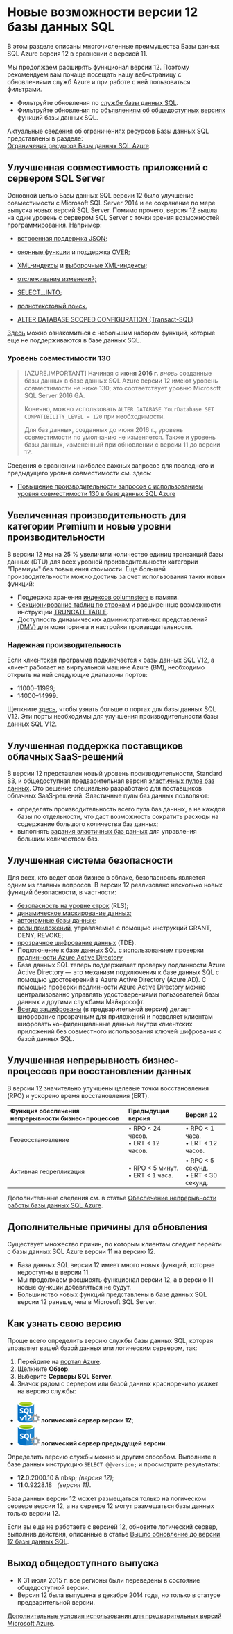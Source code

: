 <properties
	pageTitle="Новые возможности версии 12 базы данных SQL | Microsoft Azure"
	description="В статье описаны преимущества для облачных бизнес-систем, использующих базу данных SQL Azure, после обновления до версии 12."
	services="sql-database"
	documentationCenter=""
	authors="MightyPen"
	manager="jhubbard"
	editor=""/>


<tags
	ms.service="sql-database"
	ms.workload="data-management"
	ms.tgt_pltfrm="na"
	ms.devlang="na"
	ms.topic="article"
	ms.date="05/19/2016"
	ms.author="genemi"/>


# Новые возможности версии 12 базы данных SQL


В этом разделе описаны многочисленные преимущества Базы данных SQL Azure версия 12 в сравнении с версией 11.


Мы продолжаем расширять функционал версии 12. Поэтому рекомендуем вам почаще посещать нашу веб-страницу с обновлениями служб Azure и при работе с ней пользоваться фильтрами.


- Фильтруйте обновления по [службе базы данных SQL](https://azure.microsoft.com/updates/?service=sql-database).
- Фильтруйте обновления по [объявлениям об общедоступных версиях](http://azure.microsoft.com/updates/?service=sql-database&update-type=general-availability) функций базы данных SQL.


Актуальные сведения об ограничениях ресурсов Базы данных SQL представлены в разделе: <br/>[Ограничения ресурсов Базы данных SQL Azure](sql-database-resource-limits.md).


## Улучшенная совместимость приложений с сервером SQL Server


Основной целью Базы данных SQL версии 12 было улучшение совместимости с Microsoft SQL Server 2014 и ее сохранение по мере выпуска новых версий SQL Server. Помимо прочего, версия 12 вышла на один уровень с сервером SQL Server с точки зрения возможностей программирования. Например:

- [встроенная поддержка JSON](https://msdn.microsoft.com/library/dn921897.aspx);

- [оконные функции](http://msdn.microsoft.com/library/ms189798.aspx) и поддержка [OVER](http://msdn.microsoft.com/library/ms189461.aspx);

- [XML-индексы](http://msdn.microsoft.com/library/bb934097.aspx) и [выборочные XML-индексы](http://msdn.microsoft.com/library/jj670104.aspx);

- [отслеживание изменений;](http://msdn.microsoft.com/library/bb933875.aspx)

- [SELECT...INTO;](http://msdn.microsoft.com/library/ms188029.aspx)

- [полнотекстовый поиск.](http://msdn.microsoft.com/library/ms142571.aspx)

- [ALTER DATABASE SCOPED CONFIGURATION (Transact-SQL)](http://msdn.microsoft.com/library/mt629158.aspx)

[Здесь](sql-database-transact-sql-information.md) можно ознакомиться с небольшим набором функций, которые еще не поддерживаются в базе данных SQL.


### Уровень совместимости 130


> [AZURE.IMPORTANT] Начиная с **июня 2016 г.** *вновь* созданные базы данных в базе данных SQL Azure версии 12 имеют уровень совместимости не ниже 130; это соответствует уровню Microsoft SQL Server 2016 GА.
> 
> Конечно, можно использовать `ALTER DATABASE YourDatabase SET COMPATIBILITY_LEVEL = 120` при необходимости.
> 
> Для баз данных, созданных до июня 2016 г., уровень совместимости по умолчанию не изменяется. Также и уровень базы данных, измененный при обновлении с версии 11 до версии 12.



Сведения о сравнении наиболее важных запросов для последнего и предыдущего уровня совместимости см. здесь:

- [Повышение производительности запросов с использованием уровня совместимости 130 в базе данных SQL Azure](sql-database-compatibility-level-query-performance-130.md)



## Увеличенная производительность для категории Premium и новые уровни производительности


В версии 12 мы на 25 % увеличили количество единиц транзакций базы данных (DTU) для всех уровней производительности категории "Премиум" без повышения стоимости. Еще большей производительности можно достичь за счет использования таких новых функций:


- Поддержка хранения [индексов columnstore](http://msdn.microsoft.com/library/gg492153.aspx) в памяти.
- [Секционирование таблиц по строкам](http://msdn.microsoft.com/library/ms187802.aspx) и расширенные возможности инструкции [TRUNCATE TABLE](http://msdn.microsoft.com/library/ms177570.aspx).
- Доступность динамических административных представлений [(DMV)](http://msdn.microsoft.com/library/ms188754.aspx) для мониторинга и настройки производительности.


### Надежная производительность


Если клиентская программа подключается к базы данных SQL V12, а клиент работает на виртуальной машине Azure (ВМ), необходимо открыть на ней следующие диапазоны портов:

- 11000–11999;
- 14000–14999.


Щелкните [здесь](sql-database-develop-direct-route-ports-adonet-v12.md), чтобы узнать больше о портах для базы данных SQL V12. Эти порты необходимы для улучшения производительности базы данных SQL V12.


## Улучшенная поддержка поставщиков облачных SaaS-решений


В версии 12 представлен новый уровень производительности, Standard S3, и общедоступная предварительная версия [эластичных пулов баз данных](sql-database-elastic-pool.md). Это решение специально разработано для поставщиков облачных SaaS-решений. Эластичные пулы баз данных позволяют:


- определять производительность всего пула баз данных, а не каждой базы по отдельности, что даст возможность сократить расходы на содержание большого количества баз данных;
- выполнять [задания эластичных баз данных](sql-database-elastic-jobs-overview.md) для управления большим количеством баз.


## Улучшенная система безопасности


Для всех, кто ведет свой бизнес в облаке, безопасность является одним из главных вопросов. В версии 12 реализовано несколько новых функций безопасности, в частности:


- [безопасность на уровне строк](http://msdn.microsoft.com/library/dn765131.aspx) (RLS);
- [динамическое маскирование данных;](sql-database-dynamic-data-masking-get-started.md)
- [автономные базы данных;](http://msdn.microsoft.com/library/ff929188.aspx)
- [роли приложений](http://msdn.microsoft.com/library/ms190998.aspx), управляемые с помощью инструкций GRANT, DENY, REVOKE;
- [прозрачное шифрование данных](http://msdn.microsoft.com/library/0bf7e8ff-1416-4923-9c4c-49341e208c62.aspx) (TDE).
- [Подключение к базе данных SQL с использованием проверки подлинности Azure Active Directory](sql-database-aad-authentication.md)
 - База данных SQL теперь поддерживает проверку подлинности Azure Active Directory — это механизм подключения к базе данных SQL с помощью удостоверений в Azure Active Directory (Azure AD). С помощью проверки подлинности Azure Active Directory можно централизованно управлять удостоверениями пользователей базы данных и другими службами Майкрософт.
- [Всегда зашифрованы](https://msdn.microsoft.com/library/mt163865.aspx) (в предварительной версии) делает шифрование прозрачным для приложений и позволяет клиентам шифровать конфиденциальные данные внутри клиентских приложений без совместного использования ключей шифрования с базой данных SQL.


## Улучшенная непрерывность бизнес-процессов при восстановлении данных


В версии 12 значительно улучшены целевые точки восстановления (RPO) и ускорено время восстановления (ERT).


| Функция обеспечения непрерывности бизнес-процессов | Предыдущая версия | Версия 12 |
| :-- | :-- | :-- |
| Геовосстановление | • RPO < 24 часов.<br/>• ERT < 12 часов. | • RPO < 1 часа.<br/>• ERT < 12 часов. |
| Активная георепликация | • RPO < 5 минут.<br/>• ERT < 1 часа. | • RPO < 5 секунд.<br/>• ERT < 30 секунд. |


Дополнительные сведения см. в статье [Обеспечение непрерывности работы базы данных SQL Azure](sql-database-business-continuity.md).


## Дополнительные причины для обновления


Существует множество причин, по которым клиентам следует перейти с базы данных SQL Azure версии 11 на версию 12.


- База данных SQL версии 12 имеет много новых функций, которые недоступны в версии 11.
- Мы продолжаем расширять функционал версии 12, а в версию 11 новые функции добавляться не будут.
- Большинство новых функций представлены в базе данных SQL версии 12 раньше, чем в Microsoft SQL Server.


## Как узнать свою версию


Проще всего определить версию службы базы данных SQL, которая управляет вашей базой данных или логическим сервером, так:


1. Перейдите на [портал Azure](https://portal.azure.com/).
2. Щелкните **Обзор**.
3. Выберите **Серверы SQL Server**.
4. Значок рядом с сервером или базой данных красноречиво укажет на версию службы:
 - ![Значок сервера версии 12](./media/sql-database-v12-whats-new/v12_icon.png) **логический сервер версии 12**;
 - ![Значок сервера более ранней версии](./media/sql-database-v12-whats-new/earlier_icon.png) **логический сервер предыдущей версии**.


Определить версию службы можно и другим способом. Выполните в базе данных инструкцию `SELECT @@version;` и просмотрите результаты:


- **12**.0.2000.10 & nbsp; *(версия 12)*;
- **11**.0.9228.18 &nbsp; *(версия 11)*.


База данных версии 12 может размещаться только на логическом сервере версии 12, а на сервере 12 могут размещаться базы данных только версии 12.


Если вы еще не работаете с версией 12, обновите логический сервер, выполнив действия, описанные в статье [Вышло обновление до версии 12 базы данных SQL](sql-database-v12-plan-prepare-upgrade.md).


## <a name="V12AzureSqlDbPreviewGaTable"></a> Выход общедоступного выпуска


- К 31 июля 2015 г. все регионы были переведены в состояние общедоступной версии.
- Версия 12 была выпущена в декабре 2014 года, но только в статусе предварительной версии.

[Дополнительные условия использования для предварительных версий Microsoft Azure](https://azure.microsoft.com/support/legal/preview-supplemental-terms/).

<!---HONumber=AcomDC_0608_2016-->
